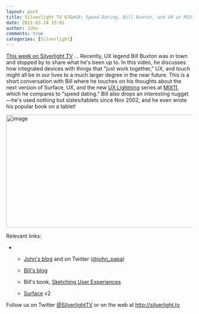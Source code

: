 ```yaml
---
layout: post
title: Silverlight TV 67&#58; Speed Dating, Bill Buxton, and UX at MIX11
date: 2011-03-24 15:01
author: John
comments: true
categories: [Silverlight]
---
```

<p><a href="http://jpapa.me/sltv67">This week on Silverlight TV</a> &hellip; Recently, UX legend Bill Buxton was in town and stopped by to share what he's been up to. In this video, he discusses how integrated devices with things that "just work together," UX, and touch might all be in our lives to a much larger degree in the near future. This is a short conversation with Bill where he touches on his thoughts about the next version of Surface, UX, and the new <a href="http://live.visitmix.com/UX">UX Lightning</a> series at <a href="http://live.visitmix.com">MIX11</a>, which he compares to "speed dating." Bill also drops an interesting nugget&mdash;he's used nothing but slates/tablets since Nov 2002, and he even wrote his popular book on a tablet!</p>
<p><a href="http://jpapa.me/sltv67"><img height="305" width="569" src="/wp-content/uploads/files/media/image/Windows-Live-Writer/94a11120df2e_A899/image_3.png" alt="image" border="0" title="image" style="background-image: none; padding-left: 0px; padding-right: 0px; display: inline; padding-top: 0px; border: 0px;" /></a></p>
<p>Relevant links:</p>
<ul>
<li>&nbsp;
<ul>
<li>
<p><a href="/">John's blog</a> and on Twitter (<a href="http://twitter.com/john_papa">@john_papa</a>)</p>
</li>
<li>
<p><a href="http://www.billbuxton.com/">Bill's blog </a></p>
</li>
<li>
<p>Bill's book, <a href="http://www.amazon.com/Sketching-User-Experiences-Getting-Design/dp/0123740371/ref=pd_bbs_sr_1/104-7396138-7307151?ie=UTF8&amp;s=books&amp;qid=1177046911&amp;sr=8-1">Sketching User Experiences</a></p>
</li>
<li><a href="http://www.microsoft.com/surface/WhatIsSurface.aspx">Surface</a> v2 </li>
</ul>
</li>
</ul>
<p>Follow us on Twitter <a href="http://www.twitter.com/SilverlightTV">@SilverlightTV</a> or on the web at <a href="http://silverlight.tv/">http://silverlight.tv</a></p>


